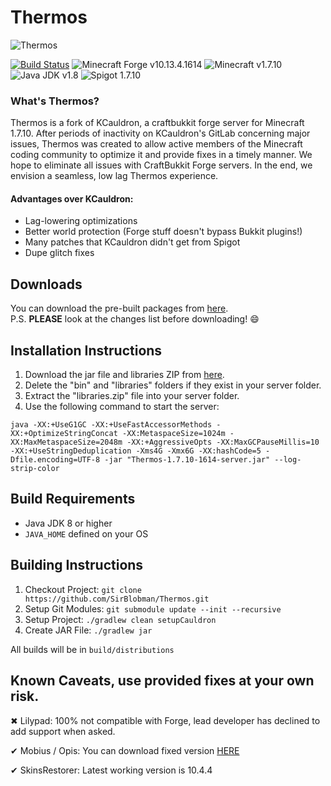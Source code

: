 # Thermos
![Thermos](thermos_icon.png)

[![Build Status](https://jenkins.sirblobman.xyz/job/Cauldron/job/Thermos/badge/icon)](https://jenkins.sirblobman.xyz/job/Cauldron/job/Thermos/)
![Minecraft Forge v10.13.4.1614][forge]
![Minecraft v1.7.10][mc]
![Java JDK v1.8][java]
![Spigot 1.7.10][spigot]

### What's Thermos?
Thermos is a fork of KCauldron, a craftbukkit forge server for Minecraft 1.7.10.
After periods of inactivity on KCauldron's GitLab concerning major issues, Thermos was created to allow active members of the Minecraft coding community to optimize it and provide fixes in a timely manner.
We hope to eliminate all issues with CraftBukkit Forge servers. In the end, we envision a seamless, low lag Thermos experience.

#### Advantages over KCauldron:
+ Lag-lowering optimizations
+ Better world protection (Forge stuff doesn't bypass Bukkit plugins!)
+ Many patches that KCauldron didn't get from Spigot
+ Dupe glitch fixes

## Downloads
You can download the pre-built packages from [here](https://jenkins.sirblobman.xyz/job/Cauldron/job/Thermos/).  
P.S. **PLEASE** look at the changes list before downloading! :smile:

## Installation Instructions
1. Download the jar file and libraries ZIP from [here](https://jenkins.sirblobman.xyz/job/Cauldron/job/Thermos/).
2. Delete the "bin" and "libraries" folders if they exist in your server folder.
3. Extract the "libraries.zip" file into your server folder.
4. Use the following command to start the server:
```
java -XX:+UseG1GC -XX:+UseFastAccessorMethods -XX:+OptimizeStringConcat -XX:MetaspaceSize=1024m -XX:MaxMetaspaceSize=2048m -XX:+AggressiveOpts -XX:MaxGCPauseMillis=10 -XX:+UseStringDeduplication -Xms4G -Xmx6G -XX:hashCode=5 -Dfile.encoding=UTF-8 -jar "Thermos-1.7.10-1614-server.jar" --log-strip-color
```

## Build Requirements
* Java JDK 8 or higher
* `JAVA_HOME` defined on your OS

## Building Instructions
1. Checkout Project: `git clone https://github.com/SirBlobman/Thermos.git`
2. Setup Git Modules: `git submodule update --init --recursive`
2. Setup Project: `./gradlew clean setupCauldron`
3. Create JAR File: `./gradlew jar`

All builds will be in `build/distributions`

## Known Caveats, use provided fixes at your own risk.
✖ Lilypad: 100% not compatible with Forge, lead developer has declined to add support when asked.

✔ Mobius / Opis: You can download fixed version [HERE](https://cdn.discordapp.com/attachments/172072987154055168/186577486593785857/MobiusCore-1.2.5-Thermos.jar)

✔ SkinsRestorer: Latest working version is 10.4.4

[forge]: https://img.shields.io/badge/Minecraft%20Forge-v10.13.4.1614-green.svg "Minecraft Forge v10.13.4.1614"
[mc]: https://img.shields.io/badge/Minecraft-v1.7.10-green.svg "Minecraft 1.7.10"
[java]: https://img.shields.io/badge/Java%20JDK-v1.8-blue.svg "Java JDK 8"
[spigot]: https://img.shields.io/badge/Spigot-v1.7.10--R0.1--SNAPSHOT-lightgrey.svg "Spigot 1.7.10"
